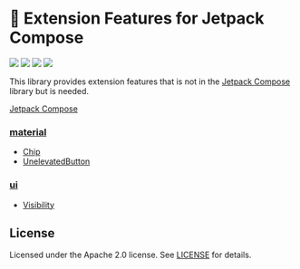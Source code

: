 # 🧪 Extension Features for Jetpack Compose

<a href="https://jitpack.io/#fornewid/compose-extensions"><img src="https://jitpack.io/v/fornewid/compose-extensions.svg"/></a>
<a href="https://github.com/fornewid/compose-extensions/actions/workflows/build.yaml"><img src="https://github.com/fornewid/compose-extensions/actions/workflows/build.yaml/badge.svg"/></a>
<a href="https://opensource.org/licenses/Apache-2.0"><img src="https://img.shields.io/badge/License-Apache%202.0-blue.svg"/></a>
<a href='https://developer.android.com'><img src='http://img.shields.io/badge/platform-android-green.svg'/></a>

This library provides extension features that is not in the [Jetpack Compose](https://developer.android.com/jetpack/compose) library but is needed.


[Jetpack Compose](https://developer.android.com/jetpack/compose)

### [material](https://github.com/fornewid/compose-extensions/tree/main/material)

- [Chip](https://github.com/fornewid/compose-extensions/blob/main/material/src/main/java/soup/compose/material/chip/Chip.kt)
- [UnelevatedButton](https://github.com/fornewid/compose-extensions/blob/main/material/src/main/java/soup/compose/material/UnelevatedButton.kt)

### [ui](https://github.com/fornewid/compose-extensions/tree/main/ui)

- [Visibility](https://github.com/fornewid/compose-extensions/blob/main/ui/src/main/java/soup/compose/ui/Visibility.kt)


## License

Licensed under the Apache 2.0 license. See [LICENSE](https://github.com/fornewid/compose-extensions/blob/main/LICENSE) for details.
